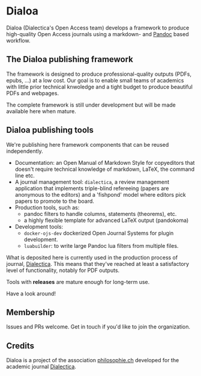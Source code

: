 Dialoa
======

Dialoa (Dialectica's Open Access team) develops a framework 
to produce high-quality Open Access journals 
using a markdown- and [Pandoc](https://pandoc.org/) based workflow.

The Dialoa publishing framework
-------------------------------

The framework is designed to produce professional-quality
outputs (PDFs, epubs, ...) at a low cost. Our goal is to enable
small teams of academics with little prior technical knwoledge
and a tight budget to produce beautiful PDFs and webpages.

The complete framework is still under development but will 
be made available here when mature. 

Dialoa publishing tools
-----------------------

We're publishing here framework components that can be reused
independently. 

* Documentation: an Open Manual of Markdown Style for 
  copyeditors that doesn't require
  technical knowledge of markdown, LaTeX, the command line etc.
* A journal management tool: `dialectica`, a review management
  application that implements triple-blind refereeing (papers
  are anonymous to the editors) and a 'fishpond' model where
  editors pick papers to promote to the board.
* Production tools, such as:
  * pandoc filters to handle columns, statements (theorems), etc.
  * a highly flexible template for advanced LaTeX output (pandokoma)
* Development tools:
  * `docker-ojs-dev` dockerized Open Journal Systems for plugin 
    development.
  * `luabuilder`: to write large Pandoc lua filters from multiple
    files.

What is deposited here is currently used in the production
process of journal, [Dialectica](https://dialectica.philsoophie.ch).
This means that they've reached at least a satisfactory level
of functionality, notably for PDF outputs.

Tools with __releases__ are mature enough for long-term use.

Have a look around! 

## Membership

Issues and PRs welcome. Get in touch if you'd like to join the organization.

## Credits

Dialoa is a project of the association [philosophie.ch](https://philosophie.ch)
developed for the academic journal [Dialectica](https://dialectica.philosophie.ch).
